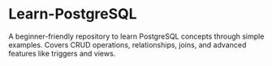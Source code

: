 # Learn-PostgreSQL
A beginner-friendly repository to learn PostgreSQL concepts through simple examples. Covers CRUD operations, relationships, joins, and advanced features like triggers and views.
